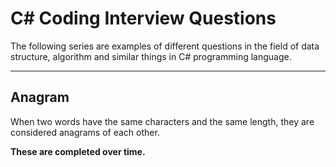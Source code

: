 # C# Coding Interview Questions
The following series are examples of different questions in the field of data structure, algorithm and similar things in C# programming language.

<hr/>

<h2>Anagram</h2>
When two words have the same characters and the same length, they are considered anagrams of each other.
<img src=""/>

<b>These are completed over time.</b>

